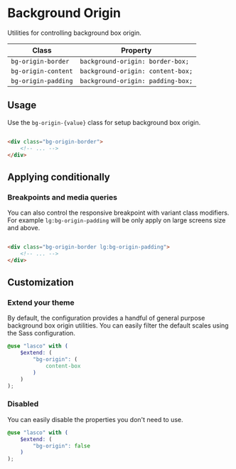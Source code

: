 # Background Origin

Utilities for controlling background box origin.

| Class               | Property                          |
|---------------------|-----------------------------------|
| `bg-origin-border`  | `background-origin: border-box;`  |
| `bg-origin-content` | `background-origin: content-box;` |
| `bg-origin-padding` | `background-origin: padding-box;` |  

## Usage

Use the `bg-origin-{value}` class for setup background box origin.

```html

<div class="bg-origin-border">
    <!-- ... -->
</div>
```

## Applying conditionally

### Breakpoints and media queries

You can also control the responsive breakpoint with variant class modifiers. For example `lg:bg-origin-padding` will be
only apply on large screens size and above.

```html

<div class="bg-origin-border lg:bg-origin-padding">
    <!-- ... -->
</div>
```

## Customization

### Extend your theme

By default, the configuration provides a handful of general purpose background box origin utilities. You can easily
filter the default scales using the Sass configuration.

```scss
@use "lasco" with (
    $extend: (
        "bg-origin": (
            content-box
        )
    )
);
```

### Disabled

You can easily disable the properties you don't need to use.

```scss
@use "lasco" with (
    $extend: (
        "bg-origin": false
    )
);
```
